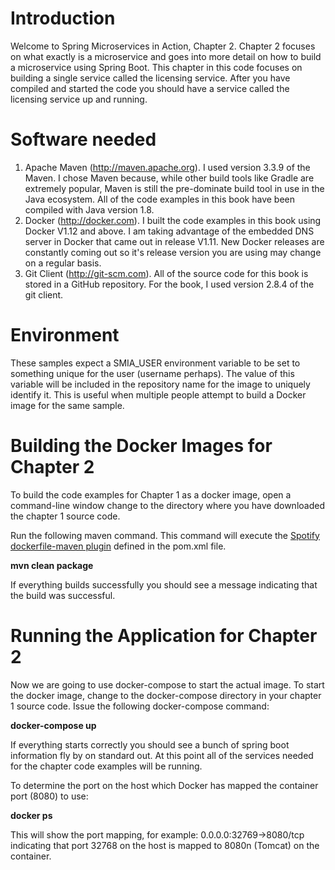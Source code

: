 # Introduction
Welcome to Spring Microservices in Action, Chapter 2.  Chapter 2 focuses on what exactly is a microservice and goes into more detail on how to build a microservice using Spring Boot.  This chapter in this code focuses on building a single service called the licensing service.  After you have compiled and started the code you should have a service called the licensing service up and running.

# Software needed
1.	Apache Maven (http://maven.apache.org). I used version 3.3.9 of the Maven. I chose Maven because, while other build tools like Gradle are extremely popular, Maven is still the pre-dominate build tool in use in the Java ecosystem. All of the code examples in this book have been compiled with Java version 1.8.
2.	Docker (http://docker.com). I built the code examples in this book using Docker V1.12 and above. I am taking advantage of the embedded DNS server in Docker that came out in release V1.11. New Docker releases are constantly coming out so it's release version you are using may change on a regular basis.
3.	Git Client (http://git-scm.com). All of the source code for this book is stored in a GitHub repository. For the book, I used version 2.8.4 of the git client.

# Environment

These samples expect a SMIA_USER environment variable to be set to something unique for the user (username perhaps).  The value of this variable will be included in the
repository name for the image to uniquely identify it.  This is useful when multiple people attempt to build a Docker image for the same sample.

# Building the Docker Images for Chapter 2
To build the code examples for Chapter 1 as a docker image, open a command-line window change to the directory where you have downloaded the chapter 1 source code.

Run the following maven command.  This command will execute the [Spotify dockerfile-maven plugin](https://github.com/spotify/dockerfile-maven) defined in the pom.xml file.  

   **mvn clean package**

If everything builds successfully you should see a message indicating that the build was successful.

# Running the Application for Chapter 2

Now we are going to use docker-compose to start the actual image.  To start the docker image,
change to the docker-compose directory in your chapter 1 source code.  Issue the following docker-compose command:

   **docker-compose up**

If everything starts correctly you should see a bunch of spring boot information fly by on standard out.  At this point all of the services needed for the chapter code examples will be running.

To determine the port on the host which Docker has mapped the container port (8080) to use:

  **docker ps**
  
This will show the port mapping, for example: 0.0.0.0:32769->8080/tcp indicating that port 32768 on the host is mapped to 8080n (Tomcat) on the container.
